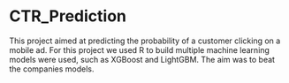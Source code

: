 # CTR_Prediction

This project aimed at predicting the probability of a customer clicking on a mobile ad. For this project we used R to build multiple machine learning models were used, such as XGBoost and LightGBM. The aim was to beat the companies models.

